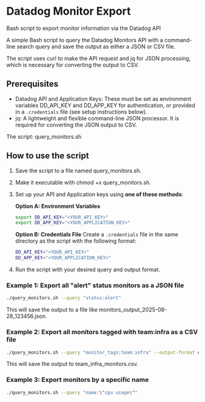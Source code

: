 # Datadog Monitor Export

Bash script to export monitor information via the Datadog API

A simple Bash script to query the Datadog Monitors API with a command-line search query and save the output as either a JSON or CSV file.

The script uses curl to make the API request and jq for JSON processing, which is necessary for converting the output to CSV.

## Prerequisites

- Datadog API and Application Keys: These must be set as environment variables DD_API_KEY and DD_APP_KEY for authentication, or provided in a `.credentials` file (see setup instructions below).
- jq: A lightweight and flexible command-line JSON processor. It is required for converting the JSON output to CSV.

The script: query_monitors.sh

## How to use the script

1. Save the script to a file named query_monitors.sh.
1. Make it executable with chmod +x query_monitors.sh.
1. Set up your API and Application keys using **one of these methods**:

   **Option A: Environment Variables**
   ```sh
   export DD_API_KEY="<YOUR_API_KEY>"
   export DD_APP_KEY="<YOUR_APPLICATION_KEY>"
   ```

   **Option B: Credentials File**
   Create a `.credentials` file in the same directory as the script with the following format:
   ```sh
   DD_API_KEY="<YOUR_API_KEY>"
   DD_APP_KEY="<YOUR_APPLICATION_KEY>"
   ```

1. Run the script with your desired query and output format.

### Example 1: Export all "alert" status monitors as a JSON file

```sh
./query_monitors.sh --query "status:alert"
```

This will save the output to a file like monitors_output_2025-08-28_123456.json.

### Example 2: Export all monitors tagged with team:infra as a CSV file

```sh
./query_monitors.sh --query "monitor_tags:team:infra" --output-format csv --output-file team_infra_monitors.csv
```

This will save the output to team_infra_monitors.csv.

### Example 3: Export monitors by a specific name

```sh
./query_monitors.sh --query "name:\"cpu usage\""
```

